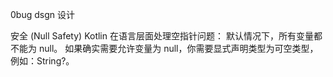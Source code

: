 0bug dsgn 设计


安全 (Null Safety)
Kotlin 在语言层面处理空指针问题：
默认情况下，所有变量都不能为 null。
如果确实需要允许变量为 null，你需要显式声明类型为可空类型，例如：String?。

